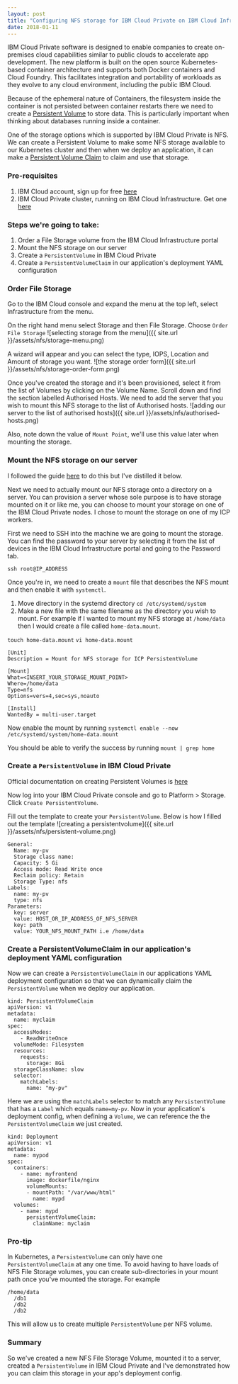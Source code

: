 ```yaml
---
layout: post
title: "Configuring NFS storage for IBM Cloud Private on IBM Cloud Infrastructure"
date: 2018-01-11
---
```


IBM Cloud Private software is designed to enable companies to create on-premises cloud capabilities similar to public clouds to accelerate app development. The new platform is built on the open source Kubernetes-based container architecture and supports both Docker containers and Cloud Foundry. This facilitates integration and portability of workloads as they evolve to any cloud environment, including the public IBM Cloud.

Because of the ephemeral nature of Containers, the filesystem inside the container is not persisted between container restarts there we need to create a [Persistent Volume](https://kubernetes.io/docs/concepts/storage/persistent-volumes/) to store data. This is particularly important when thinking about databases running inside a container.

One of the storage options which is supported by IBM Cloud Private is NFS. We can create a Persistent Volume to make some NFS storage available to our Kubernetes cluster and then when we deploy an application, it can make a [Persistent Volume Claim](https://kubernetes.io/docs/concepts/storage/persistent-volumes/#persistentvolumeclaims) to claim and use that storage.

### Pre-requisites
1. IBM Cloud account, sign up for free [here](https://www.ibm.com/cloud/)
2. IBM Cloud Private cluster, running on IBM Cloud Infrastructure. Get one [here](https://github.com/IBM/deploy-ibm-cloud-private/blob/master/docs/deploy-softlayer-terraform.md)

### Steps we're going to take:
1. Order a File Storage volume from the IBM Cloud Infrastructure portal
2. Mount the NFS storage on our server
3. Create a `PersistentVolume` in IBM Cloud Private
4. Create a `PersistentVolumeClaim` in our application's deployment YAML configuration

### Order File Storage
Go to the IBM Cloud console and expand the menu at the top left, select Infrastructure from the menu.

On the right hand menu select Storage and then File Storage. Choose `Order File Storage`
![selecting storage from the menu]({{ site.url }}/assets/nfs/storage-menu.png)

A wizard will appear and you can select the type, IOPS, Location and Amount of storage you want.
![the storage order form]({{ site.url }}/assets/nfs/storage-order-form.png)

Once you've created the storage and it's been provisioned, select it from the list of Volumes by clicking
on the Volume Name. Scroll down and find the section labelled Authorised Hosts. We need to add the server
that you wish to mount this NFS storage to the list of Authorised hosts.
![adding our server to the list of authorised hosts]({{ site.url }}/assets/nfs/authorised-hosts.png)

Also, note down the value of `Mount Point`, we'll use this value later when mounting the storage.

### Mount the NFS storage on our server

I followed the guide [here](https://console.bluemix.net/docs/infrastructure/FileStorage/mounting-nsf-file-storage.html#mounting-nfs-file-storage) to do this but I've distilled it below.

Next we need to actually mount our NFS storage onto a directory on a server. You can provision a server
whose sole purpose is to have storage mounted on it or like me, you can choose to mount your storage on
one of the IBM Cloud Private nodes. I chose to mount the storage on one of my ICP workers.

First we need to SSH into the machine we are going to mount the storage. You can find the password to your
server by selecting it from the list of devices in the IBM Cloud Infrastructure portal and going to the Password tab.

`ssh root@IP_ADDRESS`

Once you're in, we need to create a `mount` file that describes the NFS mount and then enable it with
`systemctl`.

1. Move directory in the systemd directory `cd /etc/systemd/system`
2. Make a new file with the same filename as the directory you wish to mount. For example if I wanted
to mount my NFS storage at `/home/data` then I would create a file called `home-data.mount`.

`touch home-data.mount`
`vi home-data.mount`

```
[Unit]
Description = Mount for NFS storage for ICP PersistentVolume

[Mount]
What=<INSERT_YOUR_STORAGE_MOUNT_POINT>
Where=/home/data
Type=nfs
Options=vers=4,sec=sys,noauto

[Install]
WantedBy = multi-user.target
```

Now enable the mount by running `systemctl enable --now /etc/systemd/system/home-data.mount`

You should be able to verify the success by running `mount | grep home`

### Create a `PersistentVolume` in IBM Cloud Private

Official documentation on creating Persistent Volumes is [here](https://www.ibm.com/support/knowledgecenter/en/SSBS6K_2.1.0/manage_cluster/create_nfs.html)

Now log into your IBM Cloud Private console and go to Platform > Storage. Click `Create PersistentVolume`.

Fill out the template to create your `PersistentVolume`. Below is how I filled out the template
![creating a persistentvolume]({{ site.url }}/assets/nfs/persistent-volume.png)

```
General:
  Name: my-pv
  Storage class name:
  Capacity: 5 Gi
  Access mode: Read Write once
  Reclaim policy: Retain
  Storage Type: nfs
Labels:
  name: my-pv
  type: nfs
Parameters:
  key: server
  value: HOST_OR_IP_ADDRESS_OF_NFS_SERVER
  key: path
  value: YOUR_NFS_MOUNT_PATH i.e /home/data  
```

### Create a PersistentVolumeClaim in our application's deployment YAML configuration

Now we can create a `PersistentVolumeClaim` in our applications YAML deployment configuration
so that we can dynamically claim the `PersistentVolume` when we deploy our application.

```
kind: PersistentVolumeClaim
apiVersion: v1
metadata:
  name: myclaim
spec:
  accessModes:
    - ReadWriteOnce
  volumeMode: Filesystem
  resources:
    requests:
      storage: 8Gi
  storageClassName: slow
  selector:
    matchLabels:
      name: "my-pv"
```

Here we are using the `matchLabels` selector to match any `PersistentVolume` that has a `Label` which equals
`name=my-pv`. Now in your application's deployment config, when defining a `Volume`, we can reference the
the `PersistentVolumeClaim` we just created.

```
kind: Deployment
apiVersion: v1
metadata:
  name: mypod
spec:
  containers:
    - name: myfrontend
      image: dockerfile/nginx
      volumeMounts:
      - mountPath: "/var/www/html"
        name: mypd
  volumes:
    - name: mypd
      persistentVolumeClaim:
        claimName: myclaim
```

### Pro-tip
In Kubernetes, a `PersistentVolume` can only have one `PersistentVolumeClaim` at any one time. To avoid
having to have loads of NFS File Storage volumes, you can create sub-directories in your mount path once
you've mounted the storage. For example

```
/home/data
  /db1
  /db2
  /db2
```
  
This will allow us to create multiple `PersistentVolume` per NFS volume.

### Summary
  
So we've created a new NFS File Storage Volume, mounted it to a server, created a `PersistentVolume` in IBM Cloud Private and I've demonstrated how you can claim this storage in your app's deployment config.